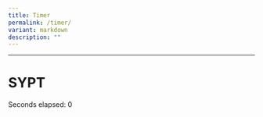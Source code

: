 ```yaml
---
title: Timer
permalink: /timer/
variant: markdown
description: ""
---
```

<hr>
<h2></h2>
<h1>SYPT</h1>
<p>Seconds elapsed: 0</p>
<p></p>